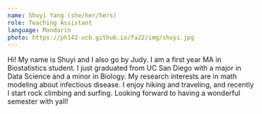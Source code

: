 ```yaml
---
name: Shuyi Yang (she/her/hers)
role: Teaching Assistant
language: Mandarin
photo: https://ph142-ucb.github.io/fa22/img/shuyi.jpg
---
```


Hi! My name is Shuyi and I also go by Judy. I am a first year MA in Biostatistics student. I just graduated from UC San Diego with a major in Data Science and a minor in Biology. My research interests are in math modeling about infectious disease. I enjoy hiking and traveling, and recently I start rock climbing and surfing. Looking forward to having a wonderful semester with yall!